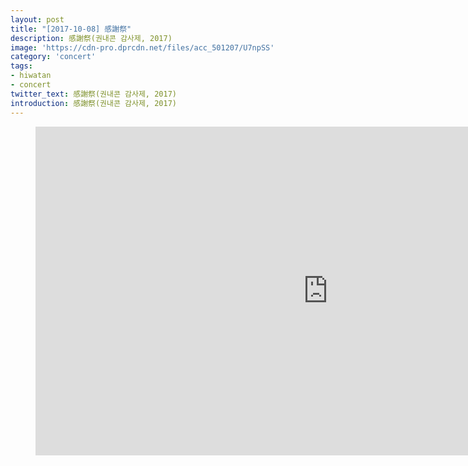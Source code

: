 ```yaml
---
layout: post
title: "[2017-10-08] 感謝祭"
description: 感謝祭(권내콘 감사제, 2017)
image: 'https://cdn-pro.dprcdn.net/files/acc_501207/U7npSS'
category: 'concert'
tags:
- hiwatan
- concert
twitter_text: 感謝祭(권내콘 감사제, 2017)
introduction: 感謝祭(권내콘 감사제, 2017)
---
```

<figure class="video_container">
<iframe width="936" height="526" src="https://serviceapi.nmv.naver.com/flash/convertIframeTag.nhn?vid=1403FCA590C13FD73E6F7702457456ECAB7E&outKey=V127abe8ee0004ef2c7a264baedd96bed6a22c7c698947130981e64baedd96bed6a22" frameborder="no" scrolling="no"></iframe>
</figure>
